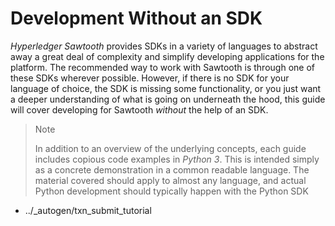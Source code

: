 # Development Without an SDK

*Hyperledger Sawtooth* provides SDKs in a variety of languages to
abstract away a great deal of complexity and simplify developing
applications for the platform. The recommended way to work with Sawtooth
is through one of these SDKs wherever possible. However, if there is no
SDK for your language of choice, the SDK is missing some functionality,
or you just want a deeper understanding of what is going on underneath
the hood, this guide will cover developing for Sawtooth *without* the
help of an SDK.

> Note
>
> In addition to an overview of the underlying concepts, each guide
> includes copious code examples in *Python 3*. This is intended
> simply as a concrete demonstration in a common readable language.
> The material covered should apply to almost any language, and
> actual Python development should typically happen with the Python
> SDK

- ../\_autogen/txn_submit_tutorial

<!--
  Licensed under Creative Commons Attribution 4.0 International License
  https://creativecommons.org/licenses/by/4.0/
-->
